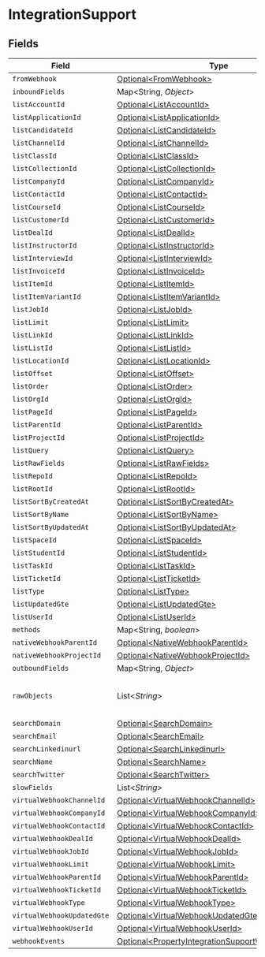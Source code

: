 # IntegrationSupport


## Fields

| Field                                                                                                                | Type                                                                                                                 | Required                                                                                                             | Description                                                                                                          |
| -------------------------------------------------------------------------------------------------------------------- | -------------------------------------------------------------------------------------------------------------------- | -------------------------------------------------------------------------------------------------------------------- | -------------------------------------------------------------------------------------------------------------------- |
| `fromWebhook`                                                                                                        | [Optional\<FromWebhook>](../../models/shared/FromWebhook.md)                                                         | :heavy_minus_sign:                                                                                                   | N/A                                                                                                                  |
| `inboundFields`                                                                                                      | Map\<String, *Object*>                                                                                               | :heavy_minus_sign:                                                                                                   | N/A                                                                                                                  |
| `listAccountId`                                                                                                      | [Optional\<ListAccountId>](../../models/shared/ListAccountId.md)                                                     | :heavy_minus_sign:                                                                                                   | N/A                                                                                                                  |
| `listApplicationId`                                                                                                  | [Optional\<ListApplicationId>](../../models/shared/ListApplicationId.md)                                             | :heavy_minus_sign:                                                                                                   | N/A                                                                                                                  |
| `listCandidateId`                                                                                                    | [Optional\<ListCandidateId>](../../models/shared/ListCandidateId.md)                                                 | :heavy_minus_sign:                                                                                                   | N/A                                                                                                                  |
| `listChannelId`                                                                                                      | [Optional\<ListChannelId>](../../models/shared/ListChannelId.md)                                                     | :heavy_minus_sign:                                                                                                   | N/A                                                                                                                  |
| `listClassId`                                                                                                        | [Optional\<ListClassId>](../../models/shared/ListClassId.md)                                                         | :heavy_minus_sign:                                                                                                   | N/A                                                                                                                  |
| `listCollectionId`                                                                                                   | [Optional\<ListCollectionId>](../../models/shared/ListCollectionId.md)                                               | :heavy_minus_sign:                                                                                                   | N/A                                                                                                                  |
| `listCompanyId`                                                                                                      | [Optional\<ListCompanyId>](../../models/shared/ListCompanyId.md)                                                     | :heavy_minus_sign:                                                                                                   | N/A                                                                                                                  |
| `listContactId`                                                                                                      | [Optional\<ListContactId>](../../models/shared/ListContactId.md)                                                     | :heavy_minus_sign:                                                                                                   | N/A                                                                                                                  |
| `listCourseId`                                                                                                       | [Optional\<ListCourseId>](../../models/shared/ListCourseId.md)                                                       | :heavy_minus_sign:                                                                                                   | N/A                                                                                                                  |
| `listCustomerId`                                                                                                     | [Optional\<ListCustomerId>](../../models/shared/ListCustomerId.md)                                                   | :heavy_minus_sign:                                                                                                   | N/A                                                                                                                  |
| `listDealId`                                                                                                         | [Optional\<ListDealId>](../../models/shared/ListDealId.md)                                                           | :heavy_minus_sign:                                                                                                   | N/A                                                                                                                  |
| `listInstructorId`                                                                                                   | [Optional\<ListInstructorId>](../../models/shared/ListInstructorId.md)                                               | :heavy_minus_sign:                                                                                                   | N/A                                                                                                                  |
| `listInterviewId`                                                                                                    | [Optional\<ListInterviewId>](../../models/shared/ListInterviewId.md)                                                 | :heavy_minus_sign:                                                                                                   | N/A                                                                                                                  |
| `listInvoiceId`                                                                                                      | [Optional\<ListInvoiceId>](../../models/shared/ListInvoiceId.md)                                                     | :heavy_minus_sign:                                                                                                   | N/A                                                                                                                  |
| `listItemId`                                                                                                         | [Optional\<ListItemId>](../../models/shared/ListItemId.md)                                                           | :heavy_minus_sign:                                                                                                   | N/A                                                                                                                  |
| `listItemVariantId`                                                                                                  | [Optional\<ListItemVariantId>](../../models/shared/ListItemVariantId.md)                                             | :heavy_minus_sign:                                                                                                   | N/A                                                                                                                  |
| `listJobId`                                                                                                          | [Optional\<ListJobId>](../../models/shared/ListJobId.md)                                                             | :heavy_minus_sign:                                                                                                   | N/A                                                                                                                  |
| `listLimit`                                                                                                          | [Optional\<ListLimit>](../../models/shared/ListLimit.md)                                                             | :heavy_minus_sign:                                                                                                   | N/A                                                                                                                  |
| `listLinkId`                                                                                                         | [Optional\<ListLinkId>](../../models/shared/ListLinkId.md)                                                           | :heavy_minus_sign:                                                                                                   | N/A                                                                                                                  |
| `listListId`                                                                                                         | [Optional\<ListListId>](../../models/shared/ListListId.md)                                                           | :heavy_minus_sign:                                                                                                   | N/A                                                                                                                  |
| `listLocationId`                                                                                                     | [Optional\<ListLocationId>](../../models/shared/ListLocationId.md)                                                   | :heavy_minus_sign:                                                                                                   | N/A                                                                                                                  |
| `listOffset`                                                                                                         | [Optional\<ListOffset>](../../models/shared/ListOffset.md)                                                           | :heavy_minus_sign:                                                                                                   | N/A                                                                                                                  |
| `listOrder`                                                                                                          | [Optional\<ListOrder>](../../models/shared/ListOrder.md)                                                             | :heavy_minus_sign:                                                                                                   | N/A                                                                                                                  |
| `listOrgId`                                                                                                          | [Optional\<ListOrgId>](../../models/shared/ListOrgId.md)                                                             | :heavy_minus_sign:                                                                                                   | N/A                                                                                                                  |
| `listPageId`                                                                                                         | [Optional\<ListPageId>](../../models/shared/ListPageId.md)                                                           | :heavy_minus_sign:                                                                                                   | N/A                                                                                                                  |
| `listParentId`                                                                                                       | [Optional\<ListParentId>](../../models/shared/ListParentId.md)                                                       | :heavy_minus_sign:                                                                                                   | N/A                                                                                                                  |
| `listProjectId`                                                                                                      | [Optional\<ListProjectId>](../../models/shared/ListProjectId.md)                                                     | :heavy_minus_sign:                                                                                                   | N/A                                                                                                                  |
| `listQuery`                                                                                                          | [Optional\<ListQuery>](../../models/shared/ListQuery.md)                                                             | :heavy_minus_sign:                                                                                                   | N/A                                                                                                                  |
| `listRawFields`                                                                                                      | [Optional\<ListRawFields>](../../models/shared/ListRawFields.md)                                                     | :heavy_minus_sign:                                                                                                   | N/A                                                                                                                  |
| `listRepoId`                                                                                                         | [Optional\<ListRepoId>](../../models/shared/ListRepoId.md)                                                           | :heavy_minus_sign:                                                                                                   | N/A                                                                                                                  |
| `listRootId`                                                                                                         | [Optional\<ListRootId>](../../models/shared/ListRootId.md)                                                           | :heavy_minus_sign:                                                                                                   | N/A                                                                                                                  |
| `listSortByCreatedAt`                                                                                                | [Optional\<ListSortByCreatedAt>](../../models/shared/ListSortByCreatedAt.md)                                         | :heavy_minus_sign:                                                                                                   | N/A                                                                                                                  |
| `listSortByName`                                                                                                     | [Optional\<ListSortByName>](../../models/shared/ListSortByName.md)                                                   | :heavy_minus_sign:                                                                                                   | N/A                                                                                                                  |
| `listSortByUpdatedAt`                                                                                                | [Optional\<ListSortByUpdatedAt>](../../models/shared/ListSortByUpdatedAt.md)                                         | :heavy_minus_sign:                                                                                                   | N/A                                                                                                                  |
| `listSpaceId`                                                                                                        | [Optional\<ListSpaceId>](../../models/shared/ListSpaceId.md)                                                         | :heavy_minus_sign:                                                                                                   | N/A                                                                                                                  |
| `listStudentId`                                                                                                      | [Optional\<ListStudentId>](../../models/shared/ListStudentId.md)                                                     | :heavy_minus_sign:                                                                                                   | N/A                                                                                                                  |
| `listTaskId`                                                                                                         | [Optional\<ListTaskId>](../../models/shared/ListTaskId.md)                                                           | :heavy_minus_sign:                                                                                                   | N/A                                                                                                                  |
| `listTicketId`                                                                                                       | [Optional\<ListTicketId>](../../models/shared/ListTicketId.md)                                                       | :heavy_minus_sign:                                                                                                   | N/A                                                                                                                  |
| `listType`                                                                                                           | [Optional\<ListType>](../../models/shared/ListType.md)                                                               | :heavy_minus_sign:                                                                                                   | N/A                                                                                                                  |
| `listUpdatedGte`                                                                                                     | [Optional\<ListUpdatedGte>](../../models/shared/ListUpdatedGte.md)                                                   | :heavy_minus_sign:                                                                                                   | N/A                                                                                                                  |
| `listUserId`                                                                                                         | [Optional\<ListUserId>](../../models/shared/ListUserId.md)                                                           | :heavy_minus_sign:                                                                                                   | N/A                                                                                                                  |
| `methods`                                                                                                            | Map\<String, *boolean*>                                                                                              | :heavy_minus_sign:                                                                                                   | N/A                                                                                                                  |
| `nativeWebhookParentId`                                                                                              | [Optional\<NativeWebhookParentId>](../../models/shared/NativeWebhookParentId.md)                                     | :heavy_minus_sign:                                                                                                   | N/A                                                                                                                  |
| `nativeWebhookProjectId`                                                                                             | [Optional\<NativeWebhookProjectId>](../../models/shared/NativeWebhookProjectId.md)                                   | :heavy_minus_sign:                                                                                                   | N/A                                                                                                                  |
| `outboundFields`                                                                                                     | Map\<String, *Object*>                                                                                               | :heavy_minus_sign:                                                                                                   | N/A                                                                                                                  |
| `rawObjects`                                                                                                         | List\<*String*>                                                                                                      | :heavy_minus_sign:                                                                                                   | objects that we map from in the integration                                                                          |
| `searchDomain`                                                                                                       | [Optional\<SearchDomain>](../../models/shared/SearchDomain.md)                                                       | :heavy_minus_sign:                                                                                                   | N/A                                                                                                                  |
| `searchEmail`                                                                                                        | [Optional\<SearchEmail>](../../models/shared/SearchEmail.md)                                                         | :heavy_minus_sign:                                                                                                   | N/A                                                                                                                  |
| `searchLinkedinurl`                                                                                                  | [Optional\<SearchLinkedinurl>](../../models/shared/SearchLinkedinurl.md)                                             | :heavy_minus_sign:                                                                                                   | N/A                                                                                                                  |
| `searchName`                                                                                                         | [Optional\<SearchName>](../../models/shared/SearchName.md)                                                           | :heavy_minus_sign:                                                                                                   | N/A                                                                                                                  |
| `searchTwitter`                                                                                                      | [Optional\<SearchTwitter>](../../models/shared/SearchTwitter.md)                                                     | :heavy_minus_sign:                                                                                                   | N/A                                                                                                                  |
| `slowFields`                                                                                                         | List\<*String*>                                                                                                      | :heavy_minus_sign:                                                                                                   | N/A                                                                                                                  |
| `virtualWebhookChannelId`                                                                                            | [Optional\<VirtualWebhookChannelId>](../../models/shared/VirtualWebhookChannelId.md)                                 | :heavy_minus_sign:                                                                                                   | N/A                                                                                                                  |
| `virtualWebhookCompanyId`                                                                                            | [Optional\<VirtualWebhookCompanyId>](../../models/shared/VirtualWebhookCompanyId.md)                                 | :heavy_minus_sign:                                                                                                   | N/A                                                                                                                  |
| `virtualWebhookContactId`                                                                                            | [Optional\<VirtualWebhookContactId>](../../models/shared/VirtualWebhookContactId.md)                                 | :heavy_minus_sign:                                                                                                   | N/A                                                                                                                  |
| `virtualWebhookDealId`                                                                                               | [Optional\<VirtualWebhookDealId>](../../models/shared/VirtualWebhookDealId.md)                                       | :heavy_minus_sign:                                                                                                   | N/A                                                                                                                  |
| `virtualWebhookJobId`                                                                                                | [Optional\<VirtualWebhookJobId>](../../models/shared/VirtualWebhookJobId.md)                                         | :heavy_minus_sign:                                                                                                   | N/A                                                                                                                  |
| `virtualWebhookLimit`                                                                                                | [Optional\<VirtualWebhookLimit>](../../models/shared/VirtualWebhookLimit.md)                                         | :heavy_minus_sign:                                                                                                   | N/A                                                                                                                  |
| `virtualWebhookParentId`                                                                                             | [Optional\<VirtualWebhookParentId>](../../models/shared/VirtualWebhookParentId.md)                                   | :heavy_minus_sign:                                                                                                   | N/A                                                                                                                  |
| `virtualWebhookTicketId`                                                                                             | [Optional\<VirtualWebhookTicketId>](../../models/shared/VirtualWebhookTicketId.md)                                   | :heavy_minus_sign:                                                                                                   | N/A                                                                                                                  |
| `virtualWebhookType`                                                                                                 | [Optional\<VirtualWebhookType>](../../models/shared/VirtualWebhookType.md)                                           | :heavy_minus_sign:                                                                                                   | N/A                                                                                                                  |
| `virtualWebhookUpdatedGte`                                                                                           | [Optional\<VirtualWebhookUpdatedGte>](../../models/shared/VirtualWebhookUpdatedGte.md)                               | :heavy_minus_sign:                                                                                                   | N/A                                                                                                                  |
| `virtualWebhookUserId`                                                                                               | [Optional\<VirtualWebhookUserId>](../../models/shared/VirtualWebhookUserId.md)                                       | :heavy_minus_sign:                                                                                                   | N/A                                                                                                                  |
| `webhookEvents`                                                                                                      | [Optional\<PropertyIntegrationSupportWebhookEvents>](../../models/shared/PropertyIntegrationSupportWebhookEvents.md) | :heavy_minus_sign:                                                                                                   | N/A                                                                                                                  |